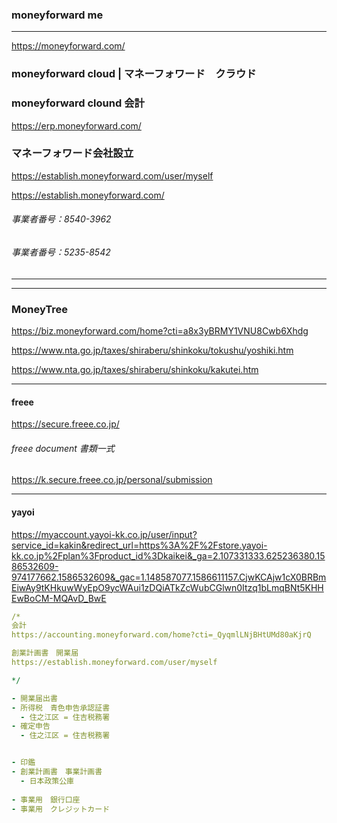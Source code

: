 ### moneyforward me
---
https://moneyforward.com/


### moneyforward cloud | マネーフォワード　クラウド

### moneyforward clound 会計
https://erp.moneyforward.com/

### マネーフォワード会社設立
https://establish.moneyforward.com/user/myself

https://establish.moneyforward.com/

###### 事業者番号：8540-3962
###### 事業者番号：5235-8542	

---
---

### MoneyTree



https://biz.moneyforward.com/home?cti=a8x3yBRMY1VNU8Cwb6Xhdg


https://www.nta.go.jp/taxes/shiraberu/shinkoku/tokushu/yoshiki.htm

https://www.nta.go.jp/taxes/shiraberu/shinkoku/kakutei.htm



---
#### freee
https://secure.freee.co.jp/
###### freee document 書類一式
https://k.secure.freee.co.jp/personal/submission

---
#### yayoi
https://myaccount.yayoi-kk.co.jp/user/input?service_id=kakin&redirect_url=https%3A%2F%2Fstore.yayoi-kk.co.jp%2Fplan%3Fproduct_id%3Dkaikei&_ga=2.107331333.625236380.1586532609-974177662.1586532609&_gac=1.148587077.1586611157.CjwKCAjw1cX0BRBmEiwAy9tKHkuwWyEpO9ycWAui1zDQiATkZcWubCGlwn0Itzq1bLmqBNt5KHHEwBoCM-MQAvD_BwE

```.yml
/* 
会計
https://accounting.moneyforward.com/home?cti=_QyqmlLNjBHtUMd80aKjrQ

創業計画書　開業届　
https://establish.moneyforward.com/user/myself

*/

- 開業届出書
- 所得税　青色申告承認証書
  - 住之江区 = 住吉税務署
- 確定申告
  - 住之江区 = 住吉税務署


- 印鑑
- 創業計画書　事業計画書
  - 日本政策公庫
  
- 事業用　銀行口座
- 事業用　クレジットカード

```

```
```

```
```

```
```




